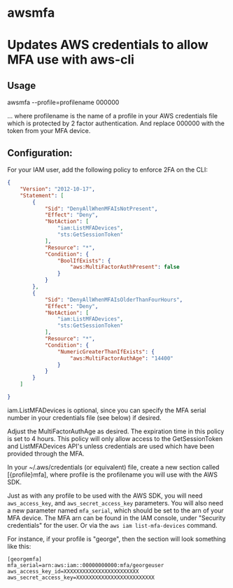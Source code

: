 # awsmfa
# Updates AWS credentials to allow MFA use with aws-cli

## Usage

awsmfa --profile=profilename 000000

... where profilename is the name of a profile in your AWS credentials file which is protected by 2 factor authentication.
And replace 000000 with the token from your MFA device.

## Configuration:

For your IAM user, add the following policy to enforce 2FA on the CLI:

```json
{
    "Version": "2012-10-17",
    "Statement": [
        {
            "Sid": "DenyAllWhenMFAIsNotPresent",
            "Effect": "Deny",
            "NotAction": [
                "iam:ListMFADevices",
                "sts:GetSessionToken"
            ],
            "Resource": "*",
            "Condition": {
                "BoolIfExists": {
                    "aws:MultiFactorAuthPresent": false
                }
            }
        },
        {
            "Sid": "DenyAllWhenMFAIsOlderThanFourHours",
            "Effect": "Deny",
            "NotAction": [
                "iam:ListMFADevices",
                "sts:GetSessionToken"
            ],
            "Resource": "*",
            "Condition": {
                "NumericGreaterThanIfExists": {
                    "aws:MultiFactorAuthAge": "14400"
                }
            }
        }
    ]

}
```

iam.ListMFADevices is optional, since you can specify the MFA serial number in your credentials file (see below) if desired.

Adjust the MultiFactorAuthAge as desired.  The expiration time in this policy is set to 4 hours.  This policy will only allow access to the GetSessionToken and ListMFADevices API's unless credentials are used which have been provided through the MFA.

In your ~/.aws/credentials (or equivalent) file, create a new section called [{profile}mfa], where profile is the profilename you will use with the AWS SDK.  

Just as with any profile to be used with the AWS SDK, you will need ```aws_access_key```, and ```aws_secret_access_key``` parameters.  You will also need a new parameter named ```mfa_serial```, which should be set to the arn of your MFA device. The MFA arn can be found in the IAM console, under "Security credentials" for the user.  Or via the ```aws iam list-mfa-devices``` command.

For instance, if your profile is "george", then the section will look something like this:

```
[georgemfa]
mfa_serial=arn:aws:iam::00000000000:mfa/georgeuser
aws_access_key_id=XXXXXXXXXXXXXXXXXXXXXXXX
aws_secret_access_key=XXXXXXXXXXXXXXXXXXXXXXXXX
```
